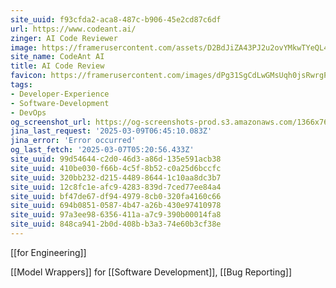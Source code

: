 ```yaml
---
site_uuid: f93cfda2-aca8-487c-b906-45e2cd87c6df
url: https://www.codeant.ai/
zinger: AI Code Reviewer
image: https://framerusercontent.com/assets/D2BdJiZA43PJ2u2ovYMkwTYeQL4.png
site_name: CodeAnt AI
title: AI Code Review
favicon: https://framerusercontent.com/images/dPg31SgCdLwGMsUqh0jsRwrgPQU.png
tags:
- Developer-Experience
- Software-Development
- DevOps
og_screenshot_url: https://og-screenshots-prod.s3.amazonaws.com/1366x768/80/false/d2265e89eea57e11d319424515aeb065f0b3229cd61bbbaab10befa13a588f59.jpeg
jina_last_request: '2025-03-09T06:45:10.083Z'
jina_error: 'Error occurred'
og_last_fetch: '2025-03-07T05:20:56.433Z'
site_uuid: 99d54644-c2d0-46d3-a86d-135e591acb38
site_uuid: 410be030-f66b-4c5f-8b52-c0a25d6bccfc
site_uuid: 320bb232-d215-4489-8644-1c10aa8dc3b7
site_uuid: 12c8fc1e-afc9-4283-839d-7ced77ee84a4
site_uuid: bf47de67-df94-4979-8cb0-320fa4160c66
site_uuid: 694b0851-0587-4b47-a26b-430e97410978
site_uuid: 97a3ee98-6356-411a-a7c9-390b00014fa8
site_uuid: 848ca941-2b0d-408b-b3a3-74e60b3cf38e
---
```

[[for Engineering]]

[[Model Wrappers]] for [[Software Development]], [[Bug Reporting]]

